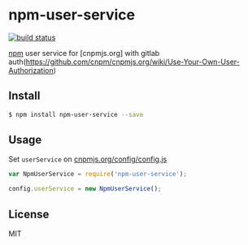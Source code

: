 npm-user-service
=======

<!--[![NPM version][npm-image]][npm-url]-->
[![build status][travis-image]][travis-url]
<!--[![Test coverage][coveralls-image]][coveralls-url]-->


[npm-image]: https://img.shields.io/npm/v/npm-user-service.svg?style=flat
[npm-url]: https://npmjs.org/package/npm-user-service
[travis-image]: https://travis-ci.org/ltchronus/npm-user-service.svg?style=flat
[travis-url]: https://travis-ci.org/ltchronus/npm-user-service
[coveralls-image]: https://img.shields.io/coveralls/cnpm/npm-user-service.svg?style=flat
[coveralls-url]: https://coveralls.io/r/cnpm/npm-user-service?branch=master


[npm] user service for [cnpmjs.org] with gitlab auth(https://github.com/cnpm/cnpmjs.org/wiki/Use-Your-Own-User-Authorization)

## Install

```bash
$ npm install npm-user-service --save
```

## Usage

Set `userService` on [cnpmjs.org/config/config.js](https://github.com/cnpm/cnpmjs.org/blob/master/config/index.js)

```js
var NpmUserService = require('npm-user-service');

config.userService = new NpmUserService();
```

## License

MIT


[npm]: https://npmjs.org
